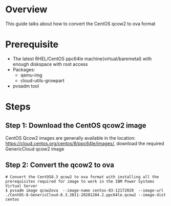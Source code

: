 # Overview
This guide talks about how to convert the CentOS qcow2 to ova format

# Prerequisite
- The latest RHEL/CentOS ppc64le machine(virtual/baremetal) with enough diskspace with root access
- Packages:
    - qemu-img
    - cloud-utils-growpart
- pvsadm tool

# Steps
## Step 1: Download the CentOS qcow2 image
CentOS Qcow2 images are generally available in the location: https://cloud.centos.org/centos/8/ppc64le/images/, download the required GenericCloud qcow2 image

## Step 2: Convert the qcow2 to ova

```shell
# Convert the CentOS8.3 qcow2 to ova format with installing all the prerequisites required for image to work in the IBM Power Systems Virtual Server
$ pvsadm image qcow2ova  --image-name centos-83-12172020  --image-url ./CentOS-8-GenericCloud-8.3.2011-20201204.2.ppc64le.qcow2 --image-dist centos
```
